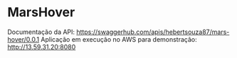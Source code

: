 # MarsHover

Documentação da API: https://swaggerhub.com/apis/hebertsouza87/mars-hover/0.0.1
Aplicação em execução no AWS para demonstração: http://13.59.31.20:8080
